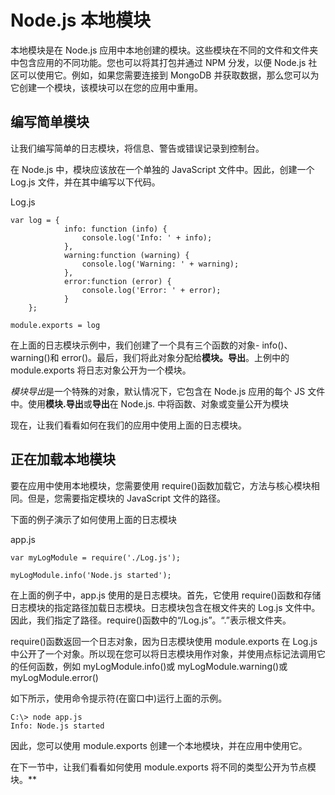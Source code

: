 # Node.js 本地模块



本地模块是在 Node.js 应用中本地创建的模块。这些模块在不同的文件和文件夹中包含应用的不同功能。您也可以将其打包并通过 NPM 分发，以便 Node.js 社区可以使用它。例如，如果您需要连接到 MongoDB 并获取数据，那么您可以为它创建一个模块，该模块可以在您的应用中重用。

## 编写简单模块

让我们编写简单的日志模块，将信息、警告或错误记录到控制台。

在 Node.js 中，模块应该放在一个单独的 JavaScript 文件中。因此，创建一个 Log.js 文件，并在其中编写以下代码。

Log.js 

```
var log = {
            info: function (info) { 
                console.log('Info: ' + info);
            },
            warning:function (warning) { 
                console.log('Warning: ' + warning);
            },
            error:function (error) { 
                console.log('Error: ' + error);
            }
    };

module.exports = log 
```

在上面的日志模块示例中，我们创建了一个具有三个函数的对象- info()、warning()和 error()。最后，我们将此对象分配给**模块。导出**。上例中的 module.exports 将日志对象公开为一个模块。

*模块导出*是一个特殊的对象，默认情况下，它包含在 Node.js 应用的每个 JS 文件中。使用**模块.导出**或**导出**在 Node.js. 中将函数、对象或变量公开为模块

现在，让我们看看如何在我们的应用中使用上面的日志模块。

## 正在加载本地模块

要在应用中使用本地模块，您需要使用 require()函数加载它，方法与核心模块相同。但是，您需要指定模块的 JavaScript 文件的路径。

下面的例子演示了如何使用上面的日志模块

app.js 

```
var myLogModule = require('./Log.js');

myLogModule.info('Node.js started'); 
```

在上面的例子中，app.js 使用的是日志模块。首先，它使用 require()函数和存储日志模块的指定路径加载日志模块。日志模块包含在根文件夹的 Log.js 文件中。因此，我们指定了路径。require()函数中的“/Log.js”。“.”表示根文件夹。

require()函数返回一个日志对象，因为日志模块使用 module.exports 在 Log.js 中公开了一个对象。所以现在您可以将日志模块用作对象，并使用点标记法调用它的任何函数，例如 myLogModule.info()或 myLogModule.warning()或 myLogModule.error()

如下所示，使用命令提示符(在窗口中)运行上面的示例。

```
C:\> node app.js
Info: Node.js started
```

因此，您可以使用 module.exports 创建一个本地模块，并在应用中使用它。

在下一节中，让我们看看如何使用 module.exports 将不同的类型公开为节点模块。**